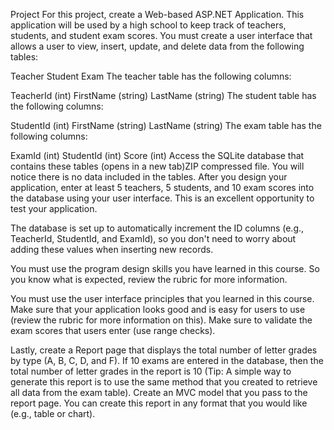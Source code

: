 Project
For this project, create a Web-based ASP.NET Application. This application will be used by a high school to keep track of teachers, students, and student exam scores. You must create a user interface that allows a user to view, insert, update, and delete data from the following tables:

Teacher
Student
Exam
The teacher table has the following columns:

TeacherId (int)
FirstName (string)
LastName (string)
The student table has the following columns:

StudentId (int)
FirstName (string)
LastName (string)
The exam table has the following columns:

ExamId (int)
StudentId (int)
Score (int)
Access the SQLite database that contains these tables (opens in a new tab)ZIP compressed file. You will notice there is no data included in the tables. After you design your application, enter at least 5 teachers, 5 students, and 10 exam scores into the database using your user interface. This is an excellent opportunity to test your application.

The database is set up to automatically increment the ID columns (e.g., TeacherId, StudentId, and ExamId), so you don't need to worry about adding these values when inserting new records.

You must use the program design skills you have learned in this course. So you know what is expected, review the rubric for more information.

You must use the user interface principles that you learned in this course. Make sure that your application looks good and is easy for users to use (review the rubric for more information on this). Make sure to validate the exam scores that users enter (use range checks).

Lastly, create a Report page that displays the total number of letter grades by type (A, B, C, D, and F). If 10 exams are entered in the database, then the total number of letter grades in the report is 10 (Tip: A simple way to generate this report is to use the same method that you created to retrieve all data from the exam table). Create an MVC model that you pass to the report page. You can create this report in any format that you would like (e.g., table or chart).
